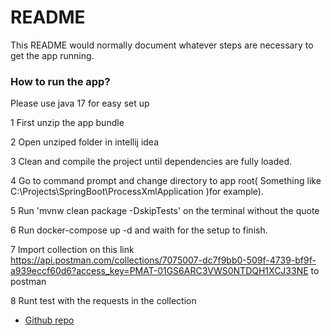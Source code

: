 # README #

This README would normally document whatever steps are necessary to get the app running.

### How to run the app? ###
Please use java 17 for easy set up

1 First unzip the app bundle

2 Open unziped folder in intellij idea

3 Clean and compile the project until dependencies are fully loaded.

4 Go to command prompt and change directory to app root( Something like C:\Projects\SpringBoot\ProcessXmlApplication )for example).

5 Run 'mvnw clean package -DskipTests' on the terminal without the quote

6 Run docker-compose up -d and waith for the setup to finish.

7 Import collection on this link https://api.postman.com/collections/7075007-dc7f9bb0-509f-4739-bf9f-a939eccf60d6?access_key=PMAT-01GS6ARC3VWS0NTDQH1XCJ33NE to postman

8 Runt test with the requests in the collection




- [Github repo](https://github.com/contactolaolu44real/xml-processor.git)
